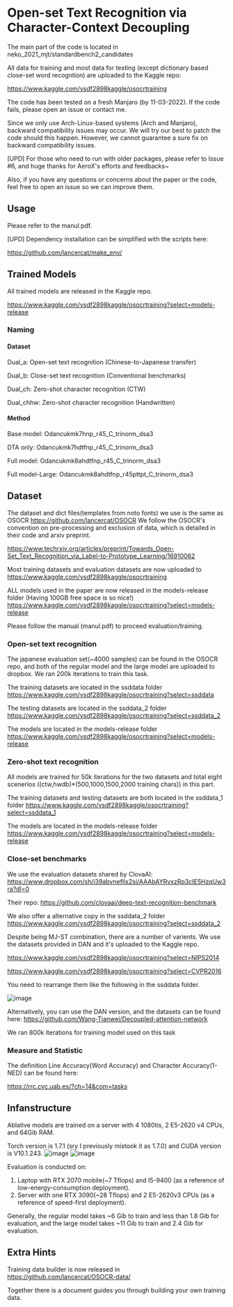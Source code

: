 # Open-set Text Recognition via Character-Context Decoupling

The main part of the code is located in neko_2021_mjt/standardbench2_candidates

All data for training and most data for testing (except dictionary based close-set word recogntion) are uploaded to the Kaggle repo:

https://www.kaggle.com/vsdf2898kaggle/osocrtraining

The code has been tested on a fresh Manjaro (by 11-03-2022). If the code fails, please open an issue or contact me. 

Since we only use Arch-Linux-based systems (Arch and Manjaro), backward compatibility issues may occur. We will try our best to patch the code should this happen. However, we cannot guarantee a sure fix on backward compatibility issues. 

[UPD] For those who need to run with older packages, please refer to Issue #6, and huge thanks for AeroX's efforts and feedbacks~ 

Also, if you have any questions or concerns about the paper or the code, feel free to open an issue so we can improve them. 


## Usage 


Please refer to the manul.pdf. 

[UPD] Dependency installation can be simplified with the scripts here:

https://github.com/lancercat/make_env/

## Trained Models 
All trained models are released in the Kaggle repo.

https://www.kaggle.com/vsdf2898kaggle/osocrtraining?select=models-release

### Naming 

#### Dataset
Dual_a: Open-set text recognition (Chinese-to-Japanese transfer)

Dual_b: Close-set text recognition (Conventional benchmarks)

Dual_ch: Zero-shot character recognition (CTW)

Dual_chhw: Zero-shot character recognition (Handwritten)

#### Method

Base model: Odancukmk7hnp_r45_C_trinorm_dsa3

DTA only: Odancukmk7hdtfnp_r45_C_trinorm_dsa3

Full model: Odancukmk8ahdtfnp_r45_C_trinorm_dsa3

Full model-Large: Odancukmk8ahdtfnp_r45pttpt_C_trinorm_dsa3

## Dataset
The dataset and dict files(templates from noto fonts) we use is the same as OSOCR
https://github.com/lancercat/OSOCR
We follow the OSOCR's convention on pre-processing and exclusion of data, which is detailed in their code and arxiv preprint.

https://www.techrxiv.org/articles/preprint/Towards_Open-Set_Text_Recognition_via_Label-to-Prototype_Learning/16910062

Most training datasets and evaluation datasets are now uploaded to 
https://www.kaggle.com/vsdf2898kaggle/osocrtraining


ALL models used in the paper are now released in the models-release folder (Having 100GB free space is so nice!)
https://www.kaggle.com/vsdf2898kaggle/osocrtraining?select=models-release

Please follow the manual (manul.pdf) to proceed evaluation/training.


### Open-set text recognition
The japanese evaluation set(~4000 samples) can be found in the OSOCR repo, and both of the regular model and the large model are uploaded to dropbox. We ran 200k iterations to train this task. 

The training datasets are located in the ssddata folder
https://www.kaggle.com/vsdf2898kaggle/osocrtraining?select=ssddata

The testing datasets are located in the ssddata_2 folder
https://www.kaggle.com/vsdf2898kaggle/osocrtraining?select=ssddata_2

The models are located in the models-release folder
https://www.kaggle.com/vsdf2898kaggle/osocrtraining?select=models-release

### Zero-shot text recognition
All models are trained for 50k iterations for the two datasets and total eight scenerios ((ctw,hwdb)\*(500,1000,1500,2000 training chars)) in this part.

The training datasets and testing datasets are both located in the ssddata_1 folder
https://www.kaggle.com/vsdf2898kaggle/osocrtraining?select=ssddata_1

The models are located in the models-release folder
https://www.kaggle.com/vsdf2898kaggle/osocrtraining?select=models-release


### Close-set benchmarks

We use the evaluation datasets shared by ClovaAI: 
https://www.dropbox.com/sh/i39abvnefllx2si/AAAbAYRvxzRp3cIE5HzqUw3ra?dl=0

Their repo: https://github.com/clovaai/deep-text-recognition-benchmark

We also offer a alternative copy in the ssddata_2 folder
https://www.kaggle.com/vsdf2898kaggle/osocrtraining?select=ssddata_2 



Despite being MJ-ST combination, there are a number of varients. We use the datasets provided in DAN and it's uploaded to the Kaggle repo.

https://www.kaggle.com/vsdf2898kaggle/osocrtraining?select=NIPS2014

https://www.kaggle.com/vsdf2898kaggle/osocrtraining?select=CVPR2016

You need to rearrange them like the following in the ssddata folder.

![image](https://user-images.githubusercontent.com/59994105/157666662-db003c7f-baff-4584-bbe9-db5d75d45c12.png)


Alternatively, you can use the DAN version, and the datasets can be found here:
https://github.com/Wang-Tianwei/Decoupled-attention-network


We ran 800k iterations for training model used on this task


### Measure and Statistic
The definition Line Accuracy(Word Accuracy) and Character Accuracy(1-NED) can be found here:

https://rrc.cvc.uab.es/?ch=14&com=tasks

## Infanstructure
Ablative models are trained on a server with 4 1080tis, 2 E5-2620 v4 CPUs, and 64Gib RAM.

Torch version is 1.7.1 (sry I previously mistook it as 1.7.0) and CUDA version is V10.1.243.
![image](https://user-images.githubusercontent.com/59994105/194462501-a830c9e4-7356-4c24-a72a-7721b2ed248c.png)
![image](https://user-images.githubusercontent.com/59994105/194462817-08761759-a2c8-4816-97a5-1862317929fa.png)


Evaluation is conducted on:
1. Laptop with RTX 2070 mobile(~7 Tflops) and I5-9400 (as a reference of low-energy-consumption deployment).
2. Server with one RTX 3090(~28 Tflops) and 2 E5-2620v3 CPUs (as a reference of speed-first deployment).

Generally, the regular model takes ~6 Gib to train and less than 1.8 Gib for evaluation, and the large model takes ~11 Gib to train and 2.4 Gib for evaluation.

## Extra Hints
Training data builder is now released in https://github.com/lancercat/OSOCR-data/

Together there is a document guides you through building your own training data.

